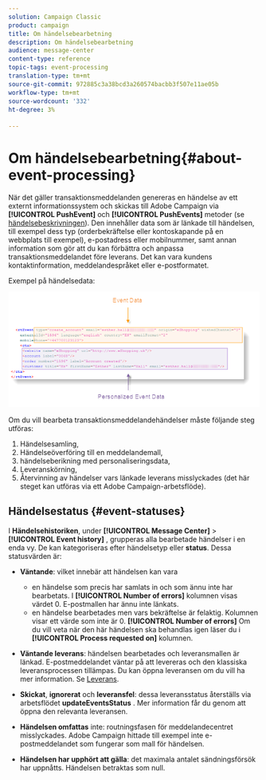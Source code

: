 ```yaml
---
solution: Campaign Classic
product: campaign
title: Om händelsebearbetning
description: Om händelsebearbetning
audience: message-center
content-type: reference
topic-tags: event-processing
translation-type: tm+mt
source-git-commit: 972885c3a38bcd3a260574bacbb3f507e11ae05b
workflow-type: tm+mt
source-wordcount: '332'
ht-degree: 3%

---
```



# Om händelsebearbetning{#about-event-processing}

När det gäller transaktionsmeddelanden genereras en händelse av ett externt informationssystem och skickas till Adobe Campaign via **[!UICONTROL PushEvent]** och **[!UICONTROL PushEvents]** metoder (se [händelsebeskrivningen](../../message-center/using/event-description.md)). Den innehåller data som är länkade till händelsen, till exempel dess typ (orderbekräftelse eller kontoskapande på en webbplats till exempel), e-postadress eller mobilnummer, samt annan information som gör att du kan förbättra och anpassa transaktionsmeddelandet före leverans. Det kan vara kundens kontaktinformation, meddelandespråket eller e-postformatet.

Exempel på händelsedata:

![](assets/messagecenter_events_request_001.png)

Om du vill bearbeta transaktionsmeddelandehändelser måste följande steg utföras:

1. Händelsesamling,
1. Händelseöverföring till en meddelandemall,
1. händelseberikning med personaliseringsdata,
1. Leveranskörning,
1. Återvinning av händelser vars länkade leverans misslyckades (det här steget kan utföras via ett Adobe Campaign-arbetsflöde).

## Händelsestatus {#event-statuses}

I **Händelsehistoriken**, under **[!UICONTROL Message Center]** > **[!UICONTROL Event history]** , grupperas alla bearbetade händelser i en enda vy. De kan kategoriseras efter händelsetyp eller **status**. Dessa statusvärden är:

* **Väntande**: vilket innebär att händelsen kan vara

   * en händelse som precis har samlats in och som ännu inte har bearbetats. I **[!UICONTROL Number of errors]** kolumnen visas värdet 0. E-postmallen har ännu inte länkats.
   * en händelse bearbetades men vars bekräftelse är felaktig. Kolumnen visar ett värde som inte är 0. **[!UICONTROL Number of errors]** Om du vill veta när den här händelsen ska behandlas igen läser du i **[!UICONTROL Process requested on]** kolumnen.

* **Väntande leverans**: händelsen bearbetades och leveransmallen är länkad. E-postmeddelandet väntar på att levereras och den klassiska leveransprocessen tillämpas. Du kan öppna leveransen om du vill ha mer information. Se [Leverans](../../delivery/using/about-message-tracking.md).
* **Skickat**, **ignorerat** och **leveransfel**: dessa leveransstatus återställs via arbetsflödet **updateEventsStatus** . Mer information får du genom att öppna den relevanta leveransen.
* **Händelsen omfattas** inte: routningsfasen för meddelandecentret misslyckades. Adobe Campaign hittade till exempel inte e-postmeddelandet som fungerar som mall för händelsen.
* **Händelsen har upphört att gälla**: det maximala antalet sändningsförsök har uppnåtts. Händelsen betraktas som null.
